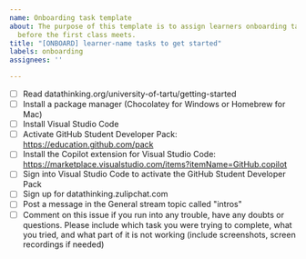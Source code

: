 ```yaml
---
name: Onboarding task template
about: The purpose of this template is to assign learners onboarding tasks to complete
  before the first class meets.
title: "[ONBOARD] learner-name tasks to get started"
labels: onboarding
assignees: ''

---
```


- [ ] Read datathinking.org/university-of-tartu/getting-started
- [ ] Install a package manager (Chocolatey for Windows or Homebrew for Mac)
- [ ] Install Visual Studio Code
- [ ] Activate GitHub Student Developer Pack: https://education.github.com/pack
- [ ] Install the Copilot extension for Visual Studio Code: https://marketplace.visualstudio.com/items?itemName=GitHub.copilot 
- [ ] Sign into Visual Studio Code to activate the GitHub Student Developer Pack
- [ ] Sign up for datathinking.zulipchat.com
- [ ] Post a message in the General stream topic called "intros"
- [ ] Comment on this issue if you run into any trouble, have any doubts or questions. Please include which task you were trying to complete, what you tried, and what part of it is not working (include screenshots, screen recordings if needed)
